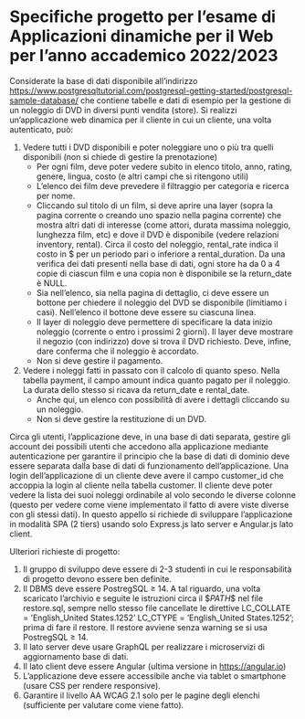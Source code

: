 # Specifiche progetto per l’esame di Applicazioni dinamiche per il Web per l’anno accademico 2022/2023

Considerate la base di dati disponibile all’indirizzo https://www.postgresqltutorial.com/postgresql-getting-started/postgresql-sample-database/ che contiene tabelle e dati di esempio per la gestione di un noleggio di DVD in diversi punti vendita (store). 
Si realizzi un’applicazione web dinamica per il cliente in cui un cliente, una volta autenticato, può: 
 1. Vedere tutti i DVD disponibili e poter noleggiare uno o più tra quelli disponibili (non si chiede di gestire la prenotazione) 
	 - Per ogni film, deve poter vedere subito in elenco titolo, anno, rating, genere, lingua, costo (e altri campi che si ritengono utili) 
	 - L’elenco dei film deve prevedere il filtraggio per categoria e ricerca per nome. 
	 - Cliccando sul titolo di un film, si deve aprire una layer (sopra la pagina corrente o creando uno spazio nella pagina corrente) che mostra altri dati di interesse (come attori, durata massima noleggio, lunghezza film, etc) e dove il DVD è disponibile (vedere relazioni inventory, rental). Circa il costo del noleggio, rental\_rate indica il costo in \$ per un periodo pari o inferiore a rental\_duration. Da una verifica dei dati presenti nella base di dati, ogni store ha da 0 a 4 copie di ciascun film e una copia non è disponibile se la return\_date è NULL. 
	 - Sia nell’elenco, sia nella pagina di dettaglio, ci deve essere un bottone per chiedere il noleggio del DVD se disponibile (limitiamo i casi). Nell’elenco il bottone deve essere su ciascuna linea. 
	 - Il layer di noleggio deve permettere di specificare la data inizio noleggio (corrente o entro i prossimi 2 giorni). Il layer deve mostrare il negozio (con indirizzo) dove si trova il DVD richiesto. Deve, infine, dare conferma che il noleggio è accordato. 
	 - Non si deve gestire il pagamento. 
2. Vedere i noleggi fatti in passato con il calcolo di quanto speso. Nella tabella payment, il campo amount indica quanto pagato per il noleggio. La durata dello stesso si ricava da return\_date e rental\_date. 
	 - Anche qui, un elenco con possibilità di avere i dettagli cliccando su un noleggio.
	 - Non si deve gestire la restituzione di un DVD. 

Circa gli utenti, l’applicazione deve, in una base di dati separata, gestire gli account dei possibili utenti che accedono alla applicazione mediante autenticazione per garantire il principio che la base di dati di dominio deve essere separata dalla base di dati di funzionamento dell’applicazione. Una login dell’applicazione di un cliente deve avere il campo customer\_id che accoppia la login al cliente nella tabella customer. Il cliente deve poter vedere la lista dei suoi noleggi ordinabile al volo secondo le diverse colonne (questo per vedere come viene implementato il fatto di avere viste diverse con gli stessi dati). In questo appello si richiede di sviluppare l’applicazione in modalità SPA (2 tiers) usando solo Express.js lato server e Angular.js lato client. 

Ulteriori richieste di progetto: 
 1. Il gruppo di sviluppo deve essere di 2-3 studenti in cui le responsabilità di progetto devono essere ben definite. 
 2. Il DBMS deve essere PostregSQL ≥ 14. A tal riguardo, una volta scaricato l’archivio e seguite le istruzioni circa il \$$PATH\$$ nel file restore.sql, sempre nello stesso file cancellate le direttive LC\_COLLATE = ’English\_United States.1252’ LC\_CTYPE = ’English\_United States.1252’; prima di fare il restore. Il restore avviene senza warning se si usa PostregSQL ≥ 14.
 3. Il lato server deve usare GraphQL per realizzare i microservizi di aggiornamento base di dati.
 4. Il lato client deve essere Angular (ultima versione in https://angular.io) 
 5. L’applicazione deve essere accessibile anche via tablet o smartphone (usare CSS per rendere responsive). 
 6. Garantire il livello AA WCAG 2.1 solo per le pagine degli elenchi (sufficiente per valutare come viene fatto).
